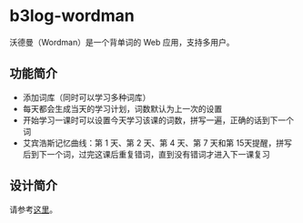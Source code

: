 b3log-wordman
=============

沃德曼（Wordman）是一个背单词的 Web 应用，支持多用户。

## 功能简介 ##
* 添加词库（同时可以学习多种词库）
* 每天都会生成当天的学习计划，词数默认为上一次的设置
* 开始学习一课时可以设置今天学习该课的词数，拼写一遍，正确的话到下一个词
* 艾宾浩斯记忆曲线：第 1 天、第 2 天、第 4 天、第 7 天和第 15天提醒，拼写后到下一个词，过完这课后重复错词，直到没有错词才进入下一课复习

## 设计简介 ##
请参考[这里](https://docs.google.com/document/d/1mIxzQrUSCZCKOczYYX2wJAV-OVxFU5X7cPwz0IiEHN0/edit?usp=sharing)。
